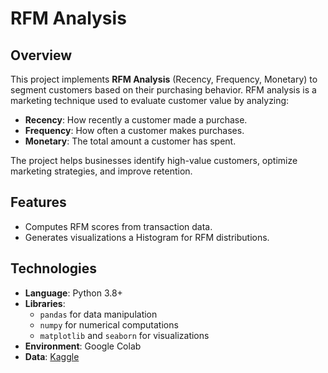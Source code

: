 # RFM Analysis

## Overview
This project implements **RFM Analysis** (Recency, Frequency, Monetary) to segment customers based on their purchasing behavior. RFM analysis is a marketing technique used to evaluate customer value by analyzing:
- **Recency**: How recently a customer made a purchase.
- **Frequency**: How often a customer makes purchases.
- **Monetary**: The total amount a customer has spent.

The project helps businesses identify high-value customers, optimize marketing strategies, and improve retention.

## Features
- Computes RFM scores from transaction data.
- Generates visualizations a Histogram for RFM distributions.

## Technologies
- **Language**: Python 3.8+
- **Libraries**:
  - `pandas` for data manipulation
  - `numpy` for numerical computations
  - `matplotlib` and `seaborn` for visualizations
- **Environment**: Google Colab
- **Data**: [Kaggle](https://www.kaggle.com/datasets/ulrikthygepedersen/online-retail-dataset)
